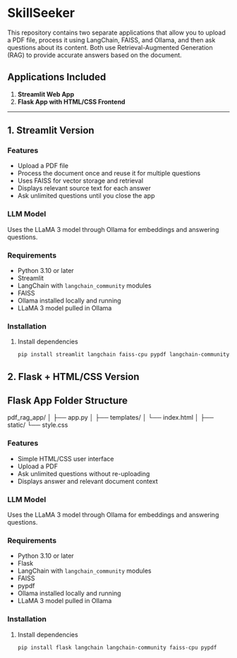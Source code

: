 # SkillSeeker

This repository contains two separate applications that allow you to upload a PDF file, process it using LangChain, FAISS, and Ollama, and then ask questions about its content. Both use Retrieval-Augmented Generation (RAG) to provide accurate answers based on the document.

## Applications Included
1. **Streamlit Web App**
2. **Flask App with HTML/CSS Frontend**

---

## 1. Streamlit Version

### Features
- Upload a PDF file
- Process the document once and reuse it for multiple questions
- Uses FAISS for vector storage and retrieval
- Displays relevant source text for each answer
- Ask unlimited questions until you close the app

### LLM Model
Uses the LLaMA 3 model through Ollama for embeddings and answering questions.

### Requirements
- Python 3.10 or later
- Streamlit
- LangChain with `langchain_community` modules
- FAISS
- Ollama installed locally and running
- LLaMA 3 model pulled in Ollama

### Installation
1. Install dependencies  
   ```bash
   pip install streamlit langchain faiss-cpu pypdf langchain-community

## 2. Flask + HTML/CSS Version


## Flask App Folder Structure

pdf_rag_app/
│
├── app.py 
│
├── templates/ 
│ └── index.html 
│
├── static/ 
   └── style.css


### Features
- Simple HTML/CSS user interface
- Upload a PDF
- Ask unlimited questions without re-uploading
- Displays answer and relevant document context

### LLM Model
Uses the LLaMA 3 model through Ollama for embeddings and answering questions.

### Requirements
- Python 3.10 or later
- Flask
- LangChain with `langchain_community` modules
- FAISS
- pypdf
- Ollama installed locally and running
- LLaMA 3 model pulled in Ollama

### Installation
1. Install dependencies  
   ```bash
   pip install flask langchain langchain-community faiss-cpu pypdf
